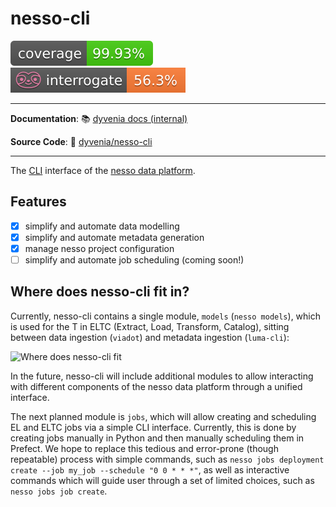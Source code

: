 # nesso-cli

![coverage](coverage/coverage-badge.svg)![docs_coverage](coverage/docstring_coverage.svg)

---
**Documentation**: 📚 [dyvenia docs (internal)][mkdocs page]

**Source Code**: 💾 [dyvenia/nesso-cli][github page]

---

<!-- body-begin -->

The [CLI](https://www.w3schools.com/whatis/whatis_cli.asp) interface of the [nesso data platform].

## Features

- [x] simplify and automate data modelling
- [x] simplify and automate metadata generation
- [x] manage nesso project configuration
- [ ] simplify and automate job scheduling (coming soon!)

## Where does nesso-cli fit in?

Currently, nesso-cli contains a single module, `models` (`nesso models`), which is used for the T in ELTC (Extract, Load, Transform, Catalog), sitting between data ingestion (`viadot`) and metadata ingestion (`luma-cli`):

![Where does nesso-cli fit](docs/_static/where_nesso_cli_fits.png)

In the future, nesso-cli will include additional modules to allow interacting with different components of the nesso data platform through a unified interface.

The next planned module is `jobs`, which will allow creating and scheduling EL and ELTC jobs via a simple CLI interface. Currently, this is done by creating jobs manually in Python and then manually scheduling them in Prefect. We hope to replace this tedious and error-prone (though repeatable) process with simple commands, such as `nesso jobs deployment create --job my_job --schedule "0 0 * * *"`, as well as interactive commands which will guide user through a set of limited choices, such as `nesso jobs job create`.

[github page]: https://github.com/dyvenia/nesso-cli
[mkdocs page]: https://nesso-cli.docs.dyvenia.com/
[nesso data platform]: https://nesso.docs.dyvenia.com/

<!-- body-end -->